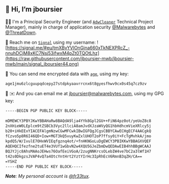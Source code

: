 ## 👋 Hi, I’m jboursier


👨‍💼 I'm a Principal Security Engineer (and [`AdwCleaner`](https://malwarebytes.com/adwcleaner) Technical Project Manager), mainly in charge of application security [@Malwarebytes](https://github.com/Malwarebytes) and [@ThreatDown](https://github.com/threat-down).

💬 Reach me on [`Signal`](https://signal.me/#eu/tmXBvYVlOnGina660xTkNEXPRcZ_-nnuhDCjM8xKC7Nsj53ifwxM4pZt0TQOtLhz) using my username:
![https://signal.me/#eu/tmXBvYVlOnGina660xTkNEXPRcZ_-nnuhDCjM8xKC7Nsj53ifwxM4pZt0TQOtLhz](https://raw.githubusercontent.com/jboursier-mwb/jboursier-mwb/main/signal_jboursier44.png)

🔏 You can send me encrypted data with [`age`](https://github.com/FiloSottile/age), using my key:

```
age1jmu6zlcguupqdcepy27stdpkyaavrrcnx6t8gyesfhwv9cx0s45q7cz9zv
```

🔏 ✉️ And you can email me at [jboursier@malwarebytes.com](mailto:jboursier@malwarebytes.com), using my GPG key:

```
-----BEGIN PGP PUBLIC KEY BLOCK-----

mDMEWCY3PBYJKwYBBAHaRw8BAQdA9lja4YYk8Gpl2GU++FiN64pz0ot/yeUoZ8c8
2nXHieW0LEplcm9tZSBCb3Vyc2llciA8amJvdXJzaWVyQG1hbHdhcmVieXRlcy5j
b20+iHkEExYIACEFAlgmNzwCGwMFCwkIBwIGFQgJCgsCBBYCAwECHgECF4AACgkQ
fCzvo5p8R6I46QD+Iow+MGT3kQ5vuyKwZxlUHOT2oP7ffsy0iY+FcTgMvhkA/jmo
kpdQ5/W/IvulE7OHxWVIEqfgznq4ot/+fnHKNGoLuDgEWCY3PBIKKwYBBAGXVQEF
AQEHQCIfezfne2tuET4e3VUf1wGbvN2w4XQU5GJeZbmDwQEDAwEIB4hhBBgWCAAJ
BQJYJjc8AhsMAAoJEHws76OafEeiVGoA/2zugNNKrcsOLebIW4ve7bC2a3lWf1H7
t42s0DkgzsJVAP4vQ7a4OtcYntHrt2YztYIrHc3IpRhEcV6RmnB3qZH/CA==
=YSHZ
-----END PGP PUBLIC KEY BLOCK-----
```

_**Note**: My personal account is [@fr33tux](https://github.com/fr33tux)._
